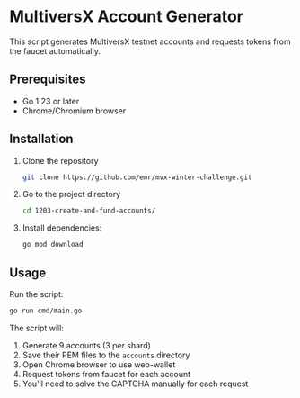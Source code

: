 # MultiversX Account Generator

This script generates MultiversX testnet accounts and requests tokens from the faucet automatically.

## Prerequisites

- Go 1.23 or later
- Chrome/Chromium browser

## Installation

1. Clone the repository
   ```bash
   git clone https://github.com/emr/mvx-winter-challenge.git
   ```
2. Go to the project directory
   ```bash
   cd 1203-create-and-fund-accounts/
   ```
3. Install dependencies:
   ```bash
   go mod download
   ```

## Usage
Run the script:

```bash
go run cmd/main.go
```

The script will:
1. Generate 9 accounts (3 per shard)
2. Save their PEM files to the `accounts` directory
3. Open Chrome browser to use web-wallet
4. Request tokens from faucet for each account
5. You'll need to solve the CAPTCHA manually for each request
